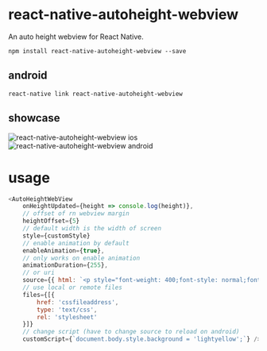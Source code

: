 # react-native-autoheight-webview
An auto height webview for React Native.

`npm install react-native-autoheight-webview --save`

## android
`react-native link react-native-autoheight-webview`

## showcase
![react-native-autoheight-webview ios](https://media.giphy.com/media/l4FGyhnvWfUgxCfe0/200w.gif)&nbsp;
![react-native-autoheight-webview android](https://media.giphy.com/media/xUPGcIO0a1ggESelfq/200w.gif)

# usage

```javascript
<AutoHeightWebView
    onHeightUpdated={height => console.log(height)},
    // offset of rn webview margin 
    heightOffset={5}
    // default width is the width of screen
    style={customStyle}
    // enable animation by default
    enableAnimation={true},
    // only works on enable animation
    animationDuration={255},
    // or uri
    source={{ html: `<p style="font-weight: 400;font-style: normal;font-size: 21px;line-height: 1.58;letter-spacing: -.003em;">Tags are great for describing the essence of your story in a single word or phrase, but stories are rarely about a single thing. <span style="background-color: transparent !important;background-image: linear-gradient(to bottom, rgba(146, 249, 190, 1), rgba(146, 249, 190, 1));">If I pen a story about moving across the country to start a new job in a car with my husband, two cats, a dog, and a tarantula, I wouldn’t only tag the piece with “moving”. I’d also use the tags “pets”, “marriage”, “career change”, and “travel tips”.</span></p>` }}
    // use local or remote files
    files={[{
        href: 'cssfileaddress',
        type: 'text/css',
        rel: 'stylesheet'
    }]}
    // change script (have to change source to reload on android)
    customScript={`document.body.style.background = 'lightyellow';`} />
```
